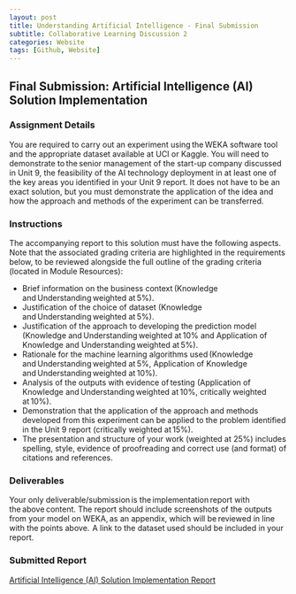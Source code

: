 ```yaml
---
layout: post
title: Understanding Artificial Intelligence - Final Submission
subtitle: Collaborative Learning Discussion 2
categories: Website
tags: [Github, Website]
---
```

 
## Final Submission: Artificial Intelligence (AI) Solution Implementation

### Assignment Details

You are required to carry out an experiment using the WEKA software tool and the appropriate dataset available at UCI or Kaggle. You will need to demonstrate to the senior management of the start-up company discussed in Unit 9, the feasibility of the AI technology deployment in at least one of the key areas you identified in your Unit 9 report. It does not have to be an exact solution, but you must demonstrate the application of the idea and how the approach and methods of the experiment can be transferred.

### Instructions
The accompanying report to this solution must have the following aspects. Note that the associated grading criteria are highlighted in the requirements below, to be reviewed alongside the full outline of the grading criteria (located in Module Resources):

- Brief information on the business context (Knowledge and Understanding weighted at 5%).
- Justification of the choice of dataset (Knowledge and Understanding weighted at 5%).
- Justification of the approach to developing the prediction model (Knowledge and Understanding weighted at 10% and Application of Knowledge and Understanding weighted at 5%).
- Rationale for the machine learning algorithms used (Knowledge and Understanding weighted at 5%, Application of Knowledge and Understanding weighted at 10%).
- Analysis of the outputs with evidence of testing (Application of Knowledge and Understanding weighted at 10%, critically weighted at 10%).
- Demonstration that the application of the approach and methods developed from this experiment can be applied to the problem identified in the Unit 9 report (critically weighted at 15%).
- The presentation and structure of your work (weighted at 25%) includes spelling, style, evidence of proofreading and correct use (and format) of citations and references. 

### Deliverables
Your only deliverable/submission is the implementation report with the above content.  The report should include screenshots of the outputs from your model on WEKA, as an appendix, which will be reviewed in line with the points above.  A link to the dataset used should be included in your report.

### Submitted Report
[Artificial Intelligence (AI) Solution Implementation Report](https://github.com/m-kanuri/m-kanuri.github.io/blob/bd6f89a45fdcc94f032b0413cfe8bad76a365512/RevBank_AI_Implemention_Report.docx)



